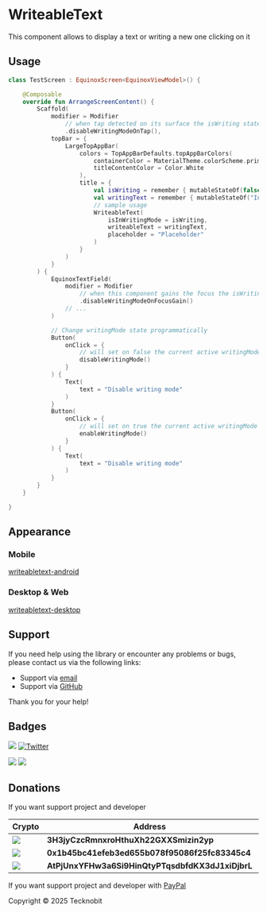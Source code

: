 # WriteableText

This component allows to display a text or writing a new one clicking on it

## Usage

```kotlin
class TestScreen : EquinoxScreen<EquinoxViewModel>() {

    @Composable
    override fun ArrangeScreenContent() {
        Scaffold(
            modifier = Modifier
                // when tap detected on its surface the isWriting state will be set on false
                .disableWritingModeOnTap(),
            topBar = {
                LargeTopAppBar(
                    colors = TopAppBarDefaults.topAppBarColors(
                        containerColor = MaterialTheme.colorScheme.primary,
                        titleContentColor = Color.White
                    ),
                    title = {
                        val isWriting = remember { mutableStateOf(false) }
                        val writingText = remember { mutableStateOf("Initial text") }
                        // sample usage
                        WriteableText(
                            isInWritingMode = isWriting,
                            writeableText = writingText,
                            placeholder = "Placeholder"
                        )
                    }
                )
            }
        ) {
            EquinoxTextField(
                modifier = Modifier
                    // when this component gains the focus the isWriting state will be set on false
                    .disableWritingModeOnFocusGain()
                // ...
            )

            // Change writingMode state programmatically
            Button(
                onClick = {
                    // will set on false the current active writingMode state
                    disableWritingMode()
                }
            ) {
                Text(
                    text = "Disable writing mode"
                )
            }
            Button(
                onClick = {
                    // will set on true the current active writingMode state
                    enableWritingMode()
                }
            ) {
                Text(
                    text = "Disable writing mode"
                )
            }
        }
    }

}
```

## Appearance

### Mobile

[writeabletext-android](https://github.com/user-attachments/assets/8f15d61b-e792-41f3-89d8-7b163bce4557)

### Desktop & Web

[writeabletext-desktop](https://github.com/user-attachments/assets/fff5bff0-6dc4-452d-b35f-5ef018e33848)

## Support

If you need help using the library or encounter any problems or bugs, please contact us via the following links:

- Support via <a href="mailto:infotecknobitcompany@gmail.com">email</a>
- Support via <a href="https://github.com/N7ghtm4r3/Equinox/issues/new">GitHub</a>

Thank you for your help!

## Badges

[![](https://img.shields.io/badge/Google_Play-414141?style=for-the-badge&logo=google-play&logoColor=white)](https://play.google.com/store/apps/developer?id=Tecknobit)
[![Twitter](https://img.shields.io/badge/Twitter-1DA1F2?style=for-the-badge&logo=twitter&logoColor=white)](https://twitter.com/tecknobit)

[![](https://img.shields.io/badge/Jetpack%20Compose-4285F4.svg?style=for-the-badge&logo=Jetpack-Compose&logoColor=white)](https://www.jetbrains.com/lp/compose-multiplatform/)
[![](https://img.shields.io/badge/Kotlin-B125EA?style=for-the-badge&logo=kotlin&logoColor=white)](https://kotlinlang.org/)

## Donations

If you want support project and developer

| Crypto                                                                                              | Address                                          | Network  |
|-----------------------------------------------------------------------------------------------------|--------------------------------------------------|----------|
| ![](https://img.shields.io/badge/Bitcoin-000000?style=for-the-badge&logo=bitcoin&logoColor=white)   | **3H3jyCzcRmnxroHthuXh22GXXSmizin2yp**           | Bitcoin  |
| ![](https://img.shields.io/badge/Ethereum-3C3C3D?style=for-the-badge&logo=Ethereum&logoColor=white) | **0x1b45bc41efeb3ed655b078f95086f25fc83345c4**   | Ethereum |
| ![](https://img.shields.io/badge/Solana-000?style=for-the-badge&logo=Solana&logoColor=9945FF)       | **AtPjUnxYFHw3a6Si9HinQtyPTqsdbfdKX3dJ1xiDjbrL** | Solana   |

If you want support project and developer
with <a href="https://www.paypal.com/donate/?hosted_button_id=5QMN5UQH7LDT4">PayPal</a>

Copyright © 2025 Tecknobit

